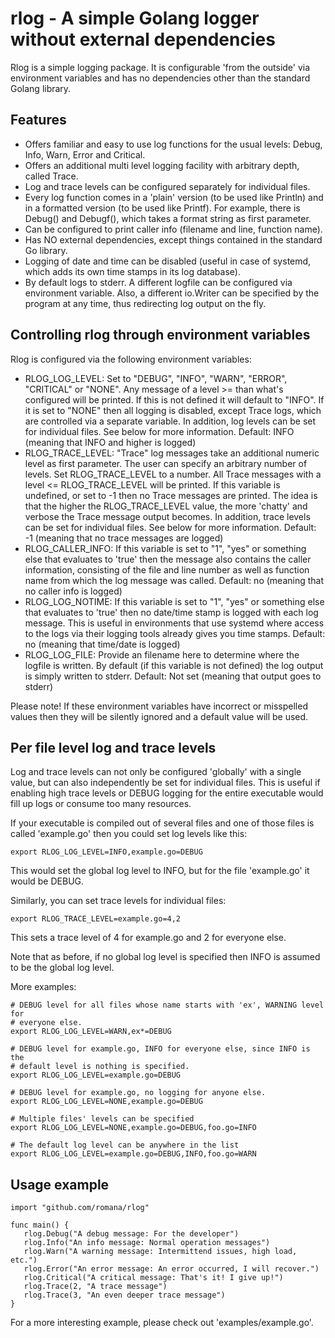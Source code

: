 # rlog - A simple Golang logger without external dependencies

Rlog is a simple logging package. It is configurable 'from the outside' via
environment variables and has no dependencies other than the standard Golang
library.


## Features

* Offers familiar and easy to use log functions for the usual levels: Debug,
  Info, Warn, Error and Critical.
* Offers an additional multi level logging facility with arbitrary depth,
  called Trace.
* Log and trace levels can be configured separately for individual files.
* Every log function comes in a 'plain' version (to be used like Println)
  and in a formatted version (to be used like Printf). For example, there
  is Debug() and Debugf(), which takes a format string as first parameter.
* Can be configured to print caller info (filename and line, function name).
* Has NO external dependencies, except things contained in the standard Go
  library.
* Logging of date and time can be disabled (useful in case of systemd, which
  adds its own time stamps in its log database).
* By default logs to stderr. A different logfile can be configured via
  environment variable. Also, a different io.Writer can be specified by the
  program at any time, thus redirecting log output on the fly.


## Controlling rlog through environment variables

Rlog is configured via the following environment variables:

* RLOG_LOG_LEVEL:   Set to "DEBUG", "INFO", "WARN", "ERROR", "CRITICAL"
                    or "NONE".
                    Any message of a level >= than what's configured will
                    be printed. If this is not defined it will default to
                    "INFO". If it is set to "NONE" then all logging is
                    disabled, except Trace logs, which are controlled via a
                    separate variable. In addition, log levels can be set
                    for individual files. See below for more information.
                    Default: INFO (meaning that INFO and higher is logged)
* RLOG_TRACE_LEVEL: "Trace" log messages take an additional numeric level as
                    first parameter. The user can specify an arbitrary
                    number of levels. Set RLOG_TRACE_LEVEL to a number. All
                    Trace messages with a level <= RLOG_TRACE_LEVEL will be
                    printed. If this variable is undefined, or set to -1
                    then no Trace messages are printed. The idea is that the
                    higher the RLOG_TRACE_LEVEL value, the more 'chatty' and
                    verbose the Trace message output becomes. In addition,
                    trace levels can be set for individual files. See below
                    for more information.
                    Default: -1 (meaning that no trace messages are logged)
* RLOG_CALLER_INFO: If this variable is set to "1", "yes" or something else
                    that evaluates to 'true' then the message also contains
                    the caller information, consisting of the file and line
                    number as well as function name from which the log
                    message was called.
                    Default: no (meaning that no caller info is logged)
* RLOG_LOG_NOTIME:  If this variable is set to "1", "yes" or something else
                    that evaluates to 'true' then no date/time stamp is
                    logged with each log message. This is useful in
                    environments that use systemd where access to the logs
                    via their logging tools already gives you time stamps.
                    Default: no (meaning that time/date is logged)
* RLOG_LOG_FILE:    Provide an filename here to determine where the logfile
                    is written. By default (if this variable is not defined)
                    the log output is simply written to stderr.
                    Default: Not set (meaning that output goes to stderr)

Please note! If these environment variables have incorrect or misspelled
values then they will be silently ignored and a default value will be used.


## Per file level log and trace levels

Log and trace levels can not only be configured 'globally' with a single value,
but can also independently be set for individual files. This is useful if
enabling high trace levels or DEBUG logging for the entire executable would
fill up logs or consume too many resources.

If your executable is compiled out of several files and one of those files is
called 'example.go' then you could set log levels like this:

    export RLOG_LOG_LEVEL=INFO,example.go=DEBUG

This would set the global log level to INFO, but for the file 'example.go' it
would be DEBUG.

Similarly, you can set trace levels for individual files:

    export RLOG_TRACE_LEVEL=example.go=4,2

This sets a trace level of 4 for example.go and 2 for everyone else.

Note that as before, if no global log level is specified then INFO is assumed
to be the global log level. 

More examples:

    # DEBUG level for all files whose name starts with 'ex', WARNING level for
    # everyone else.
    export RLOG_LOG_LEVEL=WARN,ex*=DEBUG

    # DEBUG level for example.go, INFO for everyone else, since INFO is the
    # default level is nothing is specified.
    export RLOG_LOG_LEVEL=example.go=DEBUG

    # DEBUG level for example.go, no logging for anyone else.
    export RLOG_LOG_LEVEL=NONE,example.go=DEBUG

    # Multiple files' levels can be specified
    export RLOG_LOG_LEVEL=NONE,example.go=DEBUG,foo.go=INFO

    # The default log level can be anywhere in the list
    export RLOG_LOG_LEVEL=example.go=DEBUG,INFO,foo.go=WARN


## Usage example

    import "github.com/romana/rlog"

    func main() {
 	   rlog.Debug("A debug message: For the developer")
 	   rlog.Info("An info message: Normal operation messages")
 	   rlog.Warn("A warning message: Intermittend issues, high load, etc.")
 	   rlog.Error("An error message: An error occurred, I will recover.")
 	   rlog.Critical("A critical message: That's it! I give up!")
 	   rlog.Trace(2, "A trace message")
 	   rlog.Trace(3, "An even deeper trace message")
    }

For a more interesting example, please check out 'examples/example.go'.

